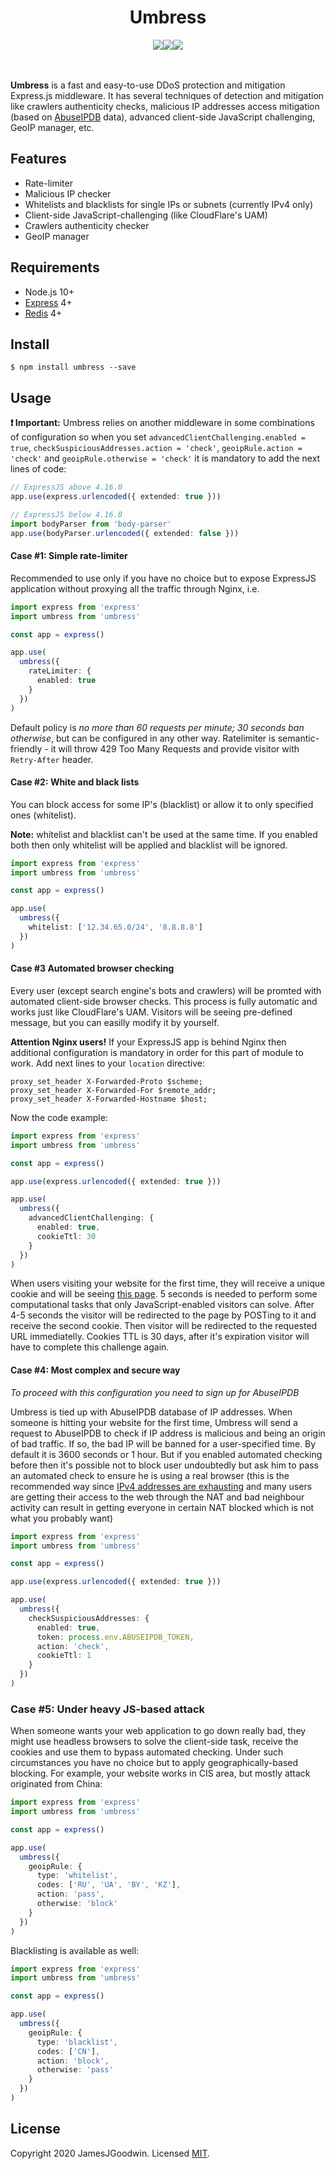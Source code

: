 <div align="center">
  <h1>Umbress</h2>
  <div style="display: flex; align-items: center; justify-content: center;">
    <a href="https://github.com/JamesJGoodwin/umbress/actions">
      <img src="https://github.com/JamesJGoodwin/umbress/workflows/build/badge.svg" />
    </a>
    <!--<a href="https://coveralls.io/github/JamesJGoodwin/umbress?branch=master" target="_blank">
      <img src="https://coveralls.io/repos/github/JamesJGoodwin/umbress/badge.svg?branch=master" />
    </a>-->
    <a href="https://david-dm.org/JamesJGoodwin/umbress" target="_blank">
      <img src="https://david-dm.org/JamesJGoodwin/umbress.svg" />
    </a>
    <a href="https://www.npmjs.com/package/umbress" target="_blank">
      <img src="https://img.shields.io/npm/v/umbress.svg" />
    </a>
  </div>
  </br>
  </br>
</div>

<b>Umbress</b> is a fast and easy-to-use DDoS protection and mitigation Express.js middleware. It has several techniques
of detection and mitigation like crawlers authenticity checks, malicious IP addresses access mitigation (based on <a href="https://www.abuseipdb.com/" target="_blank">AbuseIPDB</a> data), advanced client-side JavaScript challenging, GeoIP manager, etc.

## Features
- Rate-limiter
- Malicious IP checker
- Whitelists and blacklists for single IPs or subnets (currently IPv4 only)
- Client-side JavaScript-challenging (like CloudFlare's UAM)
- Crawlers authenticity checker
- GeoIP manager

## Requirements

- Node.js 10+
- <a href="https://github.com/expressjs/express" target="_blank">Express</a> 4+
- <a href="https://redis.io/" target="_blank">Redis</a> 4+

## Install

```
$ npm install umbress --save
```

## Usage

**❗ Important:** Umbress relies on another middleware in some combinations of configuration so when you set `advancedClientChallenging.enabled = true`, `checkSuspiciousAddresses.action = 'check'`, `geoipRule.action = 'check'` and `geoipRule.otherwise = 'check'` it is mandatory to add the next lines of code:

```typescript
// ExpressJS above 4.16.0
app.use(express.urlencoded({ extended: true }))

// ExpressJS below 4.16.0
import bodyParser from 'body-parser'
app.use(bodyParser.urlencoded({ extended: false }))
```

#### Case #1: Simple rate-limiter
Recommended to use only if you have no choice but to expose ExpressJS application without proxying all the traffic through Nginx, i.e.

```typescript
import express from 'express'
import umbress from 'umbress'

const app = express()

app.use(
  umbress({
    rateLimiter: {
      enabled: true
    }
  })
)
```

Default policy is *no more than 60 requests per minute; 30 seconds ban otherwise*, but can be configured in any other way. Ratelimiter is semantic-friendly - it will throw 429 Too Many Requests and provide visitor with `Retry-After` header.

#### Case #2: White and black lists
You can block access for some IP's (blacklist) or allow it to only specified ones (whitelist).

**Note:** whitelist and blacklist can't be used at the same time. If you enabled both then only whitelist will be applied and blacklist will be ignored.

```typescript
import express from 'express'
import umbress from 'umbress'

const app = express()

app.use(
  umbress({
    whitelist: ['12.34.65.0/24', '8.8.8.8']
  })
)
```

#### Case #3 Automated browser checking
Every user (except search engine's bots and crawlers) will be promted with automated client-side browser checks. This process is fully automatic and works just like CloudFlare's UAM. Visitors will be seeing pre-defined message, but you can easilly modify it by yourself.

**Attention Nginx users!** If your ExpressJS app is behind Nginx then additional configuration is mandatory in order for this part of module to work. Add next lines to your `location` directive:

```nginx
proxy_set_header X-Forwarded-Proto $scheme;
proxy_set_header X-Forwarded-For $remote_addr;
proxy_set_header X-Forwarded-Hostname $host;
```

Now the code example:

```typescript
import express from 'express'
import umbress from 'umbress'

const app = express()

app.use(express.urlencoded({ extended: true }))

app.use(
  umbress({
    advancedClientChallenging: {
      enabled: true,
      cookieTtl: 30
    }
  })
)
```

When users visiting your website for the first time, they will receive a unique cookie and will be seeing <a href="https://i.imgur.com/puUoVck.png" target="_blank">this page</a>. 5 seconds is needed to perform some computational tasks that only JavaScript-enabled visitors can solve. After 4-5 seconds the visitor will be redirected to the page by POSTing to it and receive the second cookie. Then visitor will be redirected to the requested URL immediatelly. Cookies TTL is 30 days, after it's expiration visitor will have to complete this challenge again.

#### Case #4: Most complex and secure way

*To proceed with this configuration you need to sign up for AbuseIPDB*

Umbress is tied up with AbuseIPDB database of IP addresses. When someone is hitting your website for the first time, Umbress will send a request to AbuseIPDB to check if IP address is malicious and being an origin of bad traffic. If so, the bad IP will be banned for a user-specified time. By default it is 3600 seconds or 1 hour. But if you enabled automated checking before then it's possible not to block user undoubtedly but ask him to pass an automated check to ensure he is using a real browser (this is the recommended way since <a href="https://en.wikipedia.org/wiki/IPv4_address_exhaustion" target="_blank">IPv4 addresses are exhausting</a> and many users are getting their access to the web through the NAT and bad neighbour activity can result in getting everyone in certain NAT blocked which is not what you probably want)

```typescript
import express from 'express'
import umbress from 'umbress'

const app = express()

app.use(express.urlencoded({ extended: true }))

app.use(
  umbress({
    checkSuspiciousAddresses: {
      enabled: true,
      token: process.env.ABUSEIPDB_TOKEN,
      action: 'check',
      cookieTtl: 1
    }
  })
)
```

### Case #5: Under heavy JS-based attack

When someone wants your web application to go down really bad, they might use headless browsers to solve the client-side task, receive the cookies and use them to bypass automated checking. Under such circumstances you have no choice but to apply geographically-based blocking. For example, your website works in CIS area, but mostly attack originated from China:

```typescript
import express from 'express'
import umbress from 'umbress'

const app = express()

app.use(
  umbress({
    geoipRule: {
      type: 'whitelist',
      codes: ['RU', 'UA', 'BY', 'KZ'],
      action: 'pass',
      otherwise: 'block'
    }
  })
)
```

Blacklisting is available as well:

```typescript
import express from 'express'
import umbress from 'umbress'

const app = express()

app.use(
  umbress({
    geoipRule: {
      type: 'blacklist',
      codes: ['CN'],
      action: 'block',
      otherwise: 'pass'
    }
  })
)
```

## License

Copyright 2020 JamesJGoodwin. Licensed <a href="https://github.com/JamesJGoodwin/umbress/blob/master/LICENSE">MIT</a>.
